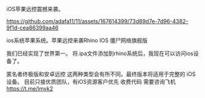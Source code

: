 
iOS苹果远控震撼来袭。

https://github.com/adafa11/11/assets/167614399/73d89d7e-7d96-4382-9f1d-cea86399aa46

ios系统苹果系统。苹果远控来袭Rhino IOS 僵尸网络旗舰版

我们已经实现了世界第一。
将.ipa文件添加到rhino系统后，我现在可以访问ios设备了。

匿名者终极版和安卓远控
这两种类型会有所不同。最终版本将适用于完整的 iOS 设备。
目前只接优质团队，有iOS资源客户优先 收费代码 需要咨询飞机  
https://t.me/lmyk2
